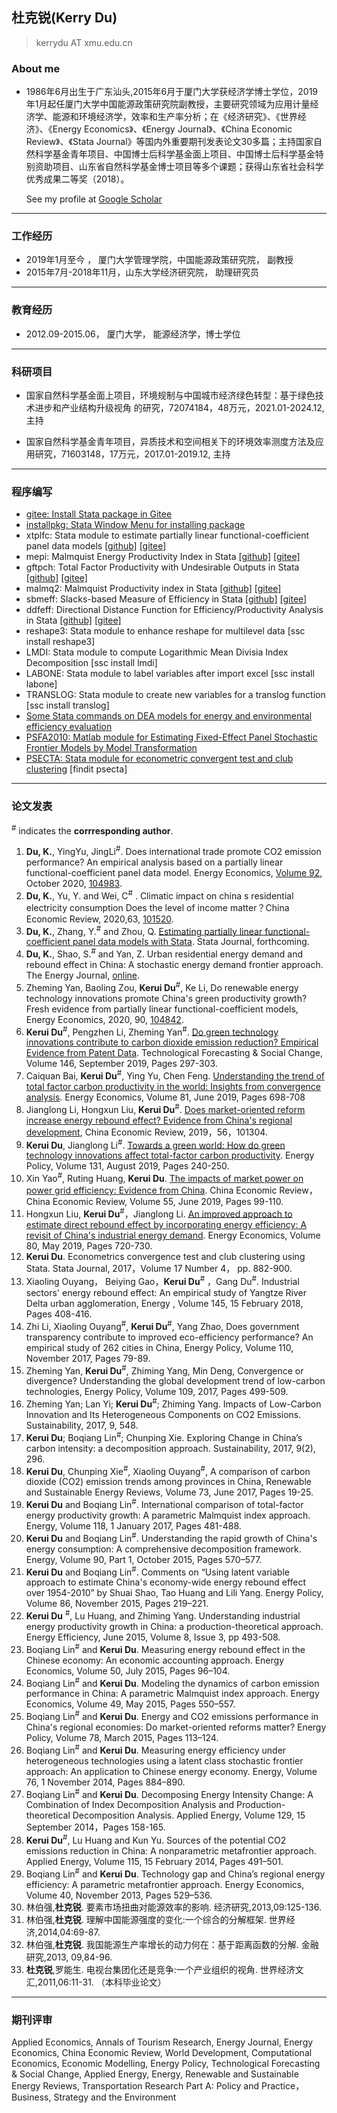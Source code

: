 ## 杜克锐(Kerry Du)
> kerrydu AT xmu.edu.cn

### About me

* 1986年6月出生于广东汕头,2015年6月于厦门大学获经济学博士学位，2019年1月起任厦门大学中国能源政策研究院副教授，主要研究领域为应用计量经济学、能源和环境经济学，效率和生产率分析；在《经济研究》、《世界经济》、《Energy Economics》、《Energy Journal》、《China Economic Review》、《Stata Journal》等国内外重要期刊发表论文30多篇；主持国家自然科学基金青年项目、中国博士后科学基金面上项目、中国博士后科学基金特别资助项目、山东省自然科学基金博士项目等多个课题；获得山东省社会科学优秀成果二等奖（2018）。

  See my profile at [Google Scholar](https://scholar.google.com/citations?hl=zh-CN&user=hHQkDmUAAAAJ)
---
### 工作经历

* 2019年1月至今 ，            厦门大学管理学院，中国能源政策研究院， 副教授
* 2015年7月-2018年11月，山东大学经济研究院， 助理研究员
---
### 教育经历

* 2012.09-2015.06， 厦门大学， 能源经济学，博士学位
---
### 科研项目

* 国家自然科学基金面上项目，环境规制与中国城市经济绿色转型：基于绿色技术进步和产业结构升级视角 的研究，72074184，48万元，2021.01-2024.12, 主持

* 国家自然科学基金青年项目，异质技术和空间相关下的环境效率测度方法及应用研究，71603148，17万元，2017.01-2019.12, 主持
---
### 程序编写

* [gitee: Install Stata package in Gitee](https://gitee.com/kerrydu/gitee)
* [installpkg: Stata Window Menu for installing package](https://gitee.com/kerrydu/gitee/tree/master/installpkg)
* xtplfc: Stata  module to estimate partially linear functional-coefficient panel data models [[github]](https://github.com/kerrydu/xtplfc_Stata) [[gitee]](https://gitee.com/kerrydu/xtplfc_Stata)
* mepi: Malmquist Energy Productivity Index in Stata [[github]](https://github.com/kerrydu/mepi) [[gitee]](https://gitee.com/kerrydu/mepi)
* gftpch: Total Factor Productivity with Undesirable Outputs in Stata [[github]](https://github.com/kerrydu/gtfpch) [[gitee]](https://gitee.com/kerrydu/gtfpch)
* malmq2: Malmquist Productivity index in Stata [[github]](https://github.com/kerrydu/malmq2) [[gitee]](https://gitee.com/kerrydu/malmq2)
* sbmeff: Slacks-based Measure of Efficiency in Stata [[github]](https://github.com/kerrydu/sbmeff) [[gitee]](https://gitee.com/kerrydu/sbmeff)
* ddfeff: Directional Distance Function for Efficiency/Productivity Analysis in Stata [[github]](https://github.com/kerrydu/ddfeff) [[gitee]](https://gitee.com/kerrydu/ddfeff)
* reshape3: Stata  module to enhance reshape for multilevel data [ssc install reshape3]
* LMDI: Stata module to compute Logarithmic Mean Divisia Index Decomposition [ssc install lmdi]
* LABONE: Stata module to label variables after import excel [ssc install labone]
* TRANSLOG: Stata module to create new variables for a translog function [ssc install translog]
* [Some Stata commands on DEA models for energy and environmental efficiency evaluation](https://gitee.com/kerrydu/STATA-DEA/tree/master)
* [PSFA2010: Matlab module for Estimating Fixed-Effect Panel Stochastic Frontier Models by Model Transformation](http://homepage.ntu.edu.tw/~wangh/Matlab_W&H_JoE(2010).zip)
* [PSECTA: Stata module for econometric convergent test and club clustering](https://sites.google.com/site/kerrydu2016/home/stata-files) [findit psecta]
---

### 论文发表

<sup>#</sup> indicates the **corrresponding author**.

1. **Du, K.**,  YingYu, JingLi<sup>#</sup>.  Does international trade promote CO2 emission performance? An empirical analysis based on a partially linear functional-coefficient panel data model. Energy Economics, [Volume 92](https://www.sciencedirect.com/science/journal/01409883/92/supp/C), October 2020, [104983](https://www.sciencedirect.com/science/article/pii/S0140988320303236).
2. **Du, K.**, Yu, Y. and Wei, C<sup>#</sup> . Climatic impact on china s residential electricity consumption Does the level of income matter？China Economic Review, 2020,63, [101520](https://doi.org/10.1016/j.chieco.2020.101520). 
3. **Du, K.**, Zhang, Y.<sup>#</sup>  and Zhou, Q. [Estimating partially linear functional-coefficient panel data models with Stata](https://github.com/kerrydu/xtplfc_Stata/blob/master/manuscript.pdf). Stata Journal, forthcoming.
4. **Du, K.**, Shao, S.<sup>#</sup> and Yan, Z.  Urban residential energy demand and rebound effect in China: A stochastic energy demand frontier approach. The Energy Journal, [online](http://www.iaee.org/energyjournal/article/3707).
5. Zheming Yan, Baoling Zou, **Kerui Du**<sup>#</sup>, Ke Li, Do renewable energy technology innovations promote China's green productivity growth? Fresh evidence from partially linear functional-coefficient models, Energy Economics, 2020,  90, [104842](https://www.sciencedirect.com/science/article/pii/S0140988320301821). 
6. **Kerui Du**<sup>#</sup>, Pengzhen Li, Zheming Yan<sup>#</sup>.  [Do green technology innovations contribute to carbon dioxide emission reduction? Empirical Evidence from Patent Data](https://linkinghub.elsevier.com/retrieve/pii/S0040162518306176). Technological Forecasting & Social Change, Volume 146, September 2019, Pages 297-303. 
7. Caiquan Bai, **Kerui Du**<sup>#</sup>, Ying Yu, Chen Feng. [Understanding the trend of total factor carbon productivity in the world: Insights from convergence analysis](https://www.sciencedirect.com/science/article/pii/S0140988319301495). Energy Economics, Volume 81, June 2019, Pages 698-708
8. Jianglong Li, Hongxun Liu, **Kerui Du**<sup>#</sup>. [Does market-oriented reform increase energy rebound effect? Evidence from China's regional development](https://www.sciencedirect.com/science/article/pii/S1043951X19300574), China Economic Review, 2019，56，101304.
9. **Kerui Du**, Jianglong Li<sup>#</sup>.  [Towards a green world: How do green technology innovations affect total-factor carbon productivity](https://www.sciencedirect.com/science/article/pii/S0301421519302824). Energy Policy, Volume 131, August 2019, Pages 240-250.
10. Xin Yao<sup>#</sup>,  Ruting Huang,  **Kerui Du**.  [The impacts of market power on power grid efficiency: Evidence from China](https://www.sciencedirect.com/science/article/pii/S1043951X19300239). China Economic Review，China Economic Review, Volume 55, June 2019, Pages 99-110.
11. Hongxun Liu, **Kerui Du**<sup>#</sup>，Jianglong Li. [An improved approach to estimate direct rebound effect by incorporating energy efficiency: A revisit of China's industrial energy demand](https://www.sciencedirect.com/science/article/pii/S0140988319300696). Energy Economics, Volume 80, May 2019, Pages 720-730.
12. **Kerui Du**. Econometrics convergence test and club clustering using Stata. Stata Journal, 2017，Volume 17 Number 4， pp. 882-900.
13. Xiaoling Ouyang， Beiying Gao，**Kerui Du**<sup>#</sup> ，Gang Du<sup>#</sup>. Industrial sectors' energy rebound effect: An empirical study of Yangtze River Delta urban agglomeration, Energy , Volume 145, 15 February 2018, Pages 408-416.
14. Zhi Li, Xiaoling Ouyang<sup>#</sup>, **Kerui Du**<sup>#</sup>, Yang Zhao, Does government transparency contribute to improved eco-efficiency performance? An empirical study of 262 cities in China, Energy Policy, Volume 110, November 2017, Pages 79-89. 
15. Zheming Yan, **Kerui Du**<sup>#</sup>, Zhiming Yang, Min Deng, Convergence or divergence? Understanding the global development trend of low-carbon technologies, Energy Policy, Volume 109, 2017, Pages 499-509.
16. Zheming Yan; Lan Yi; **Kerui Du**<sup>#</sup>; Zhiming Yang. Impacts of Low-Carbon Innovation and Its Heterogeneous Components on CO2 Emissions. Sustainability, 2017, 9, 548. 
17. **Kerui Du**; Boqiang Lin<sup>#</sup>; Chunping Xie. Exploring Change in China’s carbon intensity: a decomposition approach. Sustainability, 2017, 9(2), 296.
18. **Kerui Du**, Chunping Xie<sup>#</sup>, Xiaoling Ouyang<sup>#</sup>, A comparison of carbon dioxide (CO2) emission trends among provinces in China, Renewable and Sustainable Energy Reviews, Volume 73, June 2017, Pages 19-25.
19. **Kerui Du** and Boqiang Lin<sup>#</sup>. International comparison of total-factor energy productivity growth: A parametric Malmquist index approach. Energy, Volume 118, 1 January 2017, Pages 481-488.
20. **Kerui Du** and Boqiang Lin<sup>#</sup>. Understanding the rapid growth of China's energy consumption: A comprehensive decomposition framework. Energy, Volume 90, Part 1, October 2015, Pages 570–577.
21. **Kerui Du** and Boqiang Lin<sup>#</sup>. Comments on “Using latent variable approach to estimate China's economy-wide energy rebound effect over 1954-2010” by Shuai Shao, Tao Huang and Lili Yang. Energy Policy, Volume 86, November 2015, Pages 219–221.
22. **Kerui Du** <sup>#</sup>, Lu Huang, and Zhiming Yang. Understanding industrial energy productivity growth in China: a production-theoretical approach. Energy Efficiency, June 2015, Volume 8, Issue 3, pp 493-508.
23. Boqiang Lin<sup>#</sup> and **Kerui Du**. Measuring energy rebound effect in the Chinese economy: An economic accounting approach. Energy Economics, Volume 50, July 2015, Pages 96–104.
24. Boqiang Lin<sup>#</sup> and **Kerui Du**. Modeling the dynamics of carbon emission performance in China: A parametric Malmquist index approach. Energy Economics, Volume 49, May 2015, Pages 550–557.
25. Boqiang Lin<sup>#</sup> and **Kerui Du**. Energy and CO2 emissions performance in China's regional economies: Do market-oriented reforms matter? Energy Policy, Volume 78, March 2015, Pages 113–124.
26. Boqiang Lin<sup>#</sup> and **Kerui Du**. Measuring energy efficiency under heterogeneous technologies using a latent class stochastic frontier approach: An application to Chinese energy economy. Energy, Volume 76, 1 November 2014, Pages 884–890.
27. Boqiang Lin<sup>#</sup> and **Kerui Du**. Decomposing Energy Intensity Change: A Combination of Index Decomposition Analysis and Production-theoretical Decomposition Analysis. Applied Energy, Volume 129, 15 September 2014，Pages 158-165.
28. **Kerui Du**<sup>#</sup>, Lu Huang and Kun Yu. Sources of the potential CO2 emissions reduction in China: A nonparametric metafrontier approach. Applied Energy, Volume 115, 15 February 2014, Pages 491–501.
29. Boqiang Lin<sup>#</sup> and **Kerui Du**. Technology gap and China’s regional energy efficiency: A parametric metafrontier approach. Energy Economics, Volume 40, November 2013, Pages 529–536.
30. 林伯强,**杜克锐**. 要素市场扭曲对能源效率的影响. 经济研究,2013,09:125-136.
31. 林伯强,**杜克锐**. 理解中国能源强度的变化:一个综合的分解框架. 世界经济,2014,04:69-87.
32. 林伯强,**杜克锐**. 我国能源生产率增长的动力何在：基于距离函数的分解. 金融研究,2013, 09,84-96.
33. **杜克锐**,罗能生. 电视台集团化还是竞争:一个产业组织的视角. 世界经济文汇,2011,06:11-31. （本科毕业论文）



---
### 期刊评审

Applied Economics, Annals of Tourism Research, Energy Journal, Energy Economics, China Economic Review, World Development, Computational Economics, Economic Modelling, Energy Policy, Technological Forecasting & Social Change, Applied Energy, Energy, Renewable and Sustainable Energy Reviews, Transportation Research Part A: Policy and Practice，Business, Strategy and the Environment 
